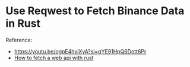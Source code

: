 # Use Reqwest to Fetch Binance Data in Rust



Reference:
- https://youtu.be/ogpE4hviXyA?si=qYE91HpQ6Dott6Pr
- [How to fetch a web api with rust](https://dev.to/hb/how-to-fetch-a-web-api-with-rust-1390)
